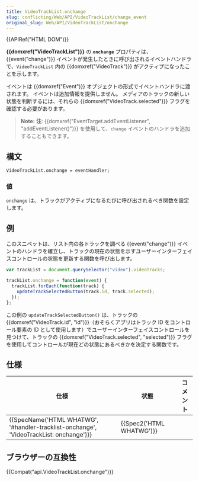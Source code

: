 ```yaml
---
title: VideoTrackList.onchange
slug: conflicting/Web/API/VideoTrackList/change_event
original_slug: Web/API/VideoTrackList/onchange
---
```

{{APIRef("HTML DOM")}}

**{{domxref("VideoTrackList")}}** の **`onchange`** プロパティは、{{event("change")}} イベントが発生したときに呼び出されるイベントハンドラで、`VideoTrackList` 内の {{domxref("VideoTrack")}} がアクティブになったことを示します。

イベントは {{domxref("Event")}} オブジェクトの形式でイベントハンドラに渡されます。 イベントは追加情報を提供しません。 メディアのトラックの新しい状態を判断するには、それらの {{domxref("VideoTrack.selected")}} フラグを確認する必要があります。

> **Note:** **注**: {{domxref("EventTarget.addEventListener", "addEventListener()")}} を使用して、`change` イベントのハンドラを追加することもできます。

## 構文

```
VideoTrackList.onchange = eventHandler;
```

### 値

`onchange` は、トラックがアクティブになるたびに呼び出されるべき関数を設定します。

## 例

このスニペットは、リスト内の各トラックを調べる {{event("change")}} イベントのハンドラを確立し、トラックの現在の状態を示すユーザーインターフェイスコントロールの状態を更新する関数を呼び出します。

```js
var trackList = document.querySelector("video").videoTracks;

trackList.onchange = function(event) {
  trackList.forEach(function(track) {
    updateTrackSelectedButton(track.id, track.selected);
  });
};
```

この例の `updateTrackSelectedButton()` は、トラックの {{domxref("VideoTrack.id", "id")}}（おそらくアプリはトラック ID をコントロール要素の ID として使用します）でユーザーインターフェイスコントロールを見つけて、トラックの {{domxref("VideoTrack.selected", "selected")}} フラグを使用してコントロールが現在どの状態にあるべきかを決定する関数です。

## 仕様

| 仕様                                                                                                                 | 状態                             | コメント |
| -------------------------------------------------------------------------------------------------------------------- | -------------------------------- | -------- |
| {{SpecName('HTML WHATWG', '#handler-tracklist-onchange', 'VideoTrackList: onchange')}} | {{Spec2('HTML WHATWG')}} |          |

## ブラウザーの互換性

{{Compat("api.VideoTrackList.onchange")}}
